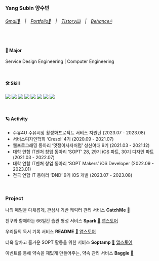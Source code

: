 ### Yang Subin 양수빈
###### [Gmail📨](mailto:cindy010670@gmail.com)　|　[Portfolio📔](https://nosy-repair-8a6.notion.site/8d6077e31702498aa2235a706a6c8759?pvs=4)　|　[Tistory⌨️](https://yang-subinn.tistory.com/)　|　[Behance🖱](https://www.behance.net/cindy01067a2ab)    

<br>

#### 🏫 Major
Service Design Engineering | Computer Engineering

<br>

#### 🛠 Skill
<img src="https://img.shields.io/badge/Swift-FA7343?style=flat-square&logo=Swift&logoColor=white"/> <img src="https://img.shields.io/badge/HTML5-E34F26?style=flat-square&logo=HTML5&logoColor=white"/> <img src="https://img.shields.io/badge/CSS3-1572B6?style=flat-square&logo=CSS3&logoColor=white"/> <img src="https://img.shields.io/badge/Python-3766AB?style=flat-square&logo=Python&logoColor=white"/>       <img src="https://img.shields.io/badge/Figma-292929?style=flat-square&logo=Figma&logoColor=white"/> <img src="https://img.shields.io/badge/Adobe XD-700f59?style=flat-square&logo=Adobe XD&logoColor=white"/> <img src="https://img.shields.io/badge/Adobe Illustrator-FF9A00?style=flat-square&logo=Adobe Illustrator&logoColor=white"/> <img src="https://img.shields.io/badge/Adobe After Effects-6661b8?style=flat-square&logo=Adobe After Effects&logoColor=white"/>

<br>

#### 🪐 Activity
- 수유4U 수유시장 활성화프로젝트 서비스 지원단 (2023.07 - 2023.08)
- 서비스디자인학회 ‘Cresol’ 4기 (2020.09 - 2021.07)
- 웹프로그래밍 동아리 ‘멋쟁이사자처럼’ 성신여대 9기 (2021.03 - 2021.12)
- 대학 연합 IT벤처 창업 동아리 ‘SOPT’ 28, 29기 iOS 파트, 30기 디자인 파트 (2021.03 - 2022.07)
- 대학 연합 IT벤처 창업 동아리 ‘SOPT Makers’ iOS Developer (2022.09 - 2023.01)
- 전국 연합 IT 동아리 ‘DND’ 9기 iOS 개발 (2023.07 - 2023.08)

<br>

### Project


나의 매일을 다채롭게, 관심사 기반 캐릭터 관리 서비스 **CatchMe** [🔗](https://github.com/yangsubinn/CatchMe-If-You-iOS)


친구와 함께하는 66일간 습관 형성 서비스 **Spark** [🔗](https://github.com/TeamSparker/Spark-iOS)
[앱스토어](https://apps.apple.com/kr/app/spark-%EC%8A%A4%ED%8C%8C%ED%81%AC-%EC%B9%9C%EA%B5%AC%EC%99%80-%EC%8A%B5%EA%B4%80-%EA%B4%80%EB%A6%AC/id1605811861)


우리들의 독서 기록 서비스 **README** [🔗](https://github.com/TEAM-README/Readme-iOS)
[앱스토어](https://apps.apple.com/kr/app/%EB%A6%AC%EB%93%9C%EB%AF%B8-readme/id1617522900)



더욱 알차고 즐거운 SOPT 활동을 위한 서비스 **Soptamp** [🔗](https://github.com/sopt-makers/SOPT-iOS)
[앱스토어](https://apps.apple.com/kr/app/sopt/id6444594319)


이벤트를 통해 약속을 재밌게 만들어주는, 약속 관리 서비스 **Baggle** [🔗](https://github.com/dnd-side-project/dnd-9th-2-ios)

<br>




